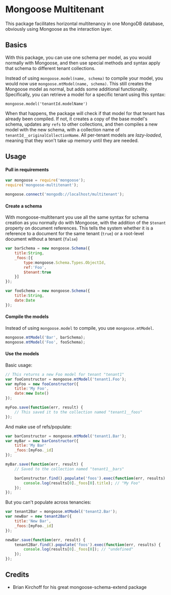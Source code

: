 Mongoose Multitenant
=====================

This package facilitates horizontal multitenancy in one MongoDB database, obviously using Mongoose as the interaction layer. 

## Basics
With this package, you can use one schema per model, as you would normally with Mongoose, and then use special methods and syntax apply that schema to different tenant collections. 

Instead of using `mongoose.model(name, schema)` to compile your model, you would now use `mongoose.mtModel(name, schema)`. This still creates the Mongoose model as normal, but adds some additional functionality. Specifically, you can retrieve a model for a specific tenant using this syntax:

`mongoose.model('tenantId.modelName')`

When that happens, the package will check if that model for that tenant has already been compiled. If not, it creates a copy of the base model's schema, updates any `refs` to other collections, and then compiles a new model with the new schema, with a collection name of `tenantId__originalCollectionName`. All per-tenant models are *lazy-loaded*, meaning that they won't take up memory until they are needed.

## Usage
#### Pull in requirements
```javascript
var mongoose = require('mongoose');
require('mongoose-multitenant');

mongoose.connect('mongodb://localhost/multitenant');
```

#### Create a schema
With mongoose-multitenant you use all the same syntax for schema creation as you normally do with Mongoose, with the addition of the `$tenant` property on document references. This tells the system whether it is a reference to a document for the same tenant (`true`) or a root-level document without a tenant (`false`)

```javascript
var barSchema = new mongoose.Schema({
	title:String,
	_foos:[{
		type:mongoose.Schema.Types.ObjectId,
		ref:'Foo',
		$tenant:true
	}]
});

var fooSchema = new mongoose.Schema({
	title:String,
	date:Date
});
```

#### Compile the models
Instead of using `mongoose.model` to compile, you use `mongoose.mtModel`.

```javascript
mongoose.mtModel('Bar', barSchema);
mongoose.mtModel('Foo', fooSchema);
```

#### Use the models
Basic usage:
```javascript
// This returns a new Foo model for tenant "tenant1"
var fooConstructor = mongoose.mtModel('tenant1.Foo');
var myFoo = new fooConstructor({
	title:'My Foo',
	date:new Date()
});

myFoo.save(function(err, result) {
	// This saved it to the collection named "tenant1__foos"
});
```

And make use of refs/populate:
```javascript
var barConstructor = mongoose.mtModel('tenant1.Bar');
var myBar = new barConstructor({
	title:'My Bar'
	_foos:[myFoo._id]
});

myBar.save(function(err, result) {
	// Saved to the collection named "tenant1__bars"

	barConstructor.find().populate('foos').exec(function(err, results) {
		console.log(results[0]._foos[0].title); // "My Foo"
	});
});
```

But you can't populate across tenancies:
```javascript
var tenant2Bar = mongoose.mtModel('tenant2.Bar');
var newBar = new tenant2Bar({
	title:'New Bar',
	_foos:[myFoo._id]
});

newBar.save(function(err, result) {
	tenant2Bar.find().populate('foos').exec(function(err, results) {
		console.log(results[0]._foos[0]); // "undefined"
	});
});
```

## Credits
* Brian Kirchoff for his great mongoose-schema-extend package